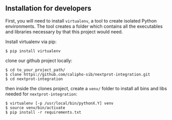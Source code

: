 Installation for developers
---------------------------

First, you will need to install `virtualenv`, a tool to create isolated Python environments.
The tool creates a folder which contains all the executables and libraries necessary by that this project would need.

Install virtualenv via pip:

```
$ pip install virtualenv
```

clone our github project locally:

```
$ cd to_your_project_path/
$ clone https://github.com/calipho-sib/nextprot-integration.git
$ cd nextprot-integration
```

then inside the clones project, create a `venv/` folder to install all bins and libs needed for `nextprot-integration`:

```
$ virtualenv [-p /usr/local/bin/pythonX.Y] venv
$ source venv/bin/activate
$ pip install -r requirements.txt
```

